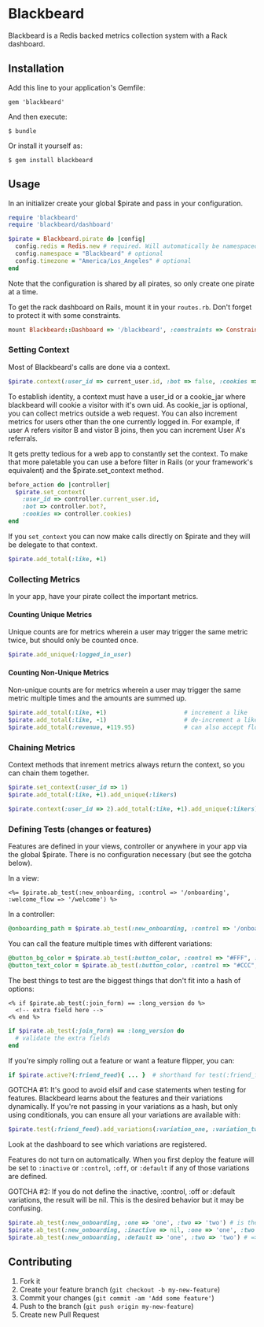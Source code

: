 # Blackbeard

Blackbeard is a Redis backed metrics collection system with a Rack dashboard.

## Installation

Add this line to your application's Gemfile:

    gem 'blackbeard'

And then execute:

    $ bundle

Or install it yourself as:

    $ gem install blackbeard

## Usage

In an initializer create your global $pirate and pass in your configuration.

```ruby
require 'blackbeard'
require 'blackbeard/dashboard'

$pirate = Blackbeard.pirate do |config|
  config.redis = Redis.new # required. Will automatically be namespaced.
  config.namespace = "Blackbeard" # optional
  config.timezone = "America/Los_Angeles" # optional
end
```

Note that the configuration is shared by all pirates, so only create one pirate at a time.

To get the rack dashboard on Rails, mount it in your `routes.rb`. Don't forget to protect it with some constraints.

```ruby
mount Blackbeard::Dashboard => '/blackbeard', :constraints => ConstraintClassYouCreate.new
```

### Setting Context

Most of Blackbeard's calls are done via a context.

```ruby
$pirate.context(:user_id => current_user.id, :bot => false, :cookies => app_cookie_jar)
```

To establish identity, a context must have a user_id or a cookie_jar where blackbeard will cookie a visitor with it's own uid.  As cookie_jar is optional, you can collect metrics outside a web request.  You can also increment metrics for users other than the one currently logged in.  For example, if user A refers visitor B and vistor B joins, then you can increment User A's referrals.

It gets pretty tedious for a web app to constantly set the context. To make that more paletable you can use a before filter in Rails (or your framework's equivalent) and the $pirate.set_context method.

```ruby
before_action do |controller|
  $pirate.set_context(
    :user_id => controller.current_user.id,
    :bot => controller.bot?,
    :cookies => controller.cookies)
end
```

If you `set_context` you can now make calls directly on $pirate and they will be delegate to that context.

```ruby
$pirate.add_total(:like, +1)
```

### Collecting Metrics

In your app, have your pirate collect the important metrics.

#### Counting Unique Metrics

Unique counts are for metrics wherein a user may trigger the same metric twice, but should only be counted once.

```ruby
$pirate.add_unique(:logged_in_user)
```

#### Counting Non-Unique Metrics

Non-unique counts are for metrics wherein a user may trigger the same metric multiple times and the amounts are summed up.

```ruby
$pirate.add_total(:like, +1)                      # increment a like
$pirate.add_total(:like, -1)                      # de-increment a like
$pirate.add_total(:revenue, +119.95)              # can also accept floats
```

### Chaining Metrics

Context methods that inrement metrics always return the context, so you can chain them together.

```ruby
$pirate.set_context(:user_id => 1)
$pirate.add_total(:like, +1).add_unique(:likers)

$pirate.context(:user_id => 2).add_total(:like, +1).add_unique(:likers)
```


### Defining Tests (changes or features)

Features are defined in your views, controller or anywhere in your app via the global $pirate.  There is no configuration necessary (but see the gotcha below).


In a view:

```erb
<%= $pirate.ab_test(:new_onboarding, :control => '/onboarding', :welcome_flow => '/welcome') %>
```

In a controller:

```ruby
@onboarding_path = $pirate.ab_test(:new_onboarding, :control => '/onboarding', :welcome_flow => '/welcome') %>
```

You can call the feature multiple times with different variations:

```ruby
@button_bg_color = $pirate.ab_test(:button_color, :control => "#FFF", :black => "#000")
@button_text_color = $pirate.ab_test(:button_color, :control => "#CCC", :black => "#FFF")
```

The best things to test are the biggest things that don't fit into a hash of options:

```erb
<% if $pirate.ab_test(:join_form) == :long_version do %>
  <!-- extra field here -->
<% end %>
```

```ruby
if $pirate.ab_test(:join_form) == :long_version do
  # validate the extra fields
end
```

If you're simply rolling out a feature or want a feature flipper, you can:

```ruby
if $pirate.active?(:friend_feed){ ... }  # shorthand for test(:friend_feed) == :active
```

GOTCHA #1:  It's good to avoid elsif and case statements when testing for features. Blackbeard learns about the features and their variations dynamically. If you're not passing in your variations as a hash, but only using conditionals, you can ensure all your variations are available with:

```ruby
$pirate.test(:friend_feed).add_variations(:variation_one, :variation_two, ...)
```

Look at the dashboard to see which variations are registered.

Features do not turn on automatically. When you first deploy the feature will be set to `:inactive` or `:control`, `:off`, or `:default` if any of those variations are defined.

GOTCHA #2:  If you do not define the :inactive, :control, :off or :default variations, the result will be nil. This is the desired behavior but it may be confusing.

```ruby
$pirate.ab_test(:new_onboarding, :one => 'one', :two => 'two') # is the same as the next line
$pirate.ab_test(:new_onboarding, :inactive => nil, :one => 'one', :two => 'two') # nil when feature is inactive
$pirate.ab_test(:new_onboarding, :default => 'one', :two => 'two') # => 'one' when feature is inactive
```

## Contributing

1. Fork it
2. Create your feature branch (`git checkout -b my-new-feature`)
3. Commit your changes (`git commit -am 'Add some feature'`)
4. Push to the branch (`git push origin my-new-feature`)
5. Create new Pull Request

